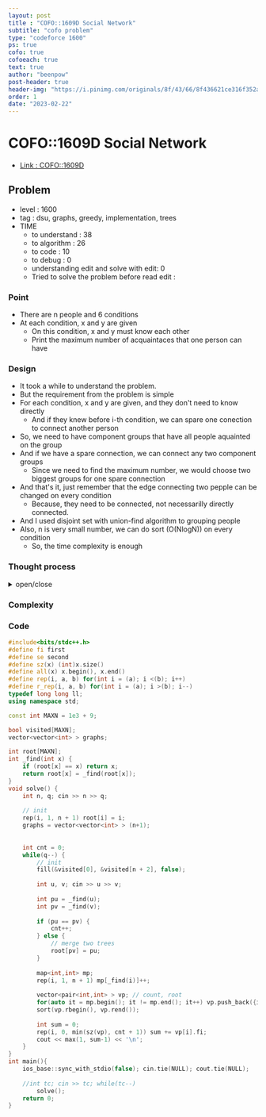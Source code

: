 ```yaml
---
layout: post
title : "COFO::1609D Social Network"
subtitle: "cofo problem"
type: "codeforce 1600"
ps: true
cofo: true
cofoeach: true
text: true
author: "beenpow"
post-header: true
header-img: "https://i.pinimg.com/originals/8f/43/66/8f436621ce316f352aadf809d64886c6.jpg"
order: 1
date: "2023-02-22"
---
```

# COFO::1609D Social Network
- [Link : COFO::1609D](https://codeforces.com/contest/1609/problem/D)


## Problem 

- level : 1600
- tag : dsu, graphs, greedy, implementation, trees
- TIME
  - to understand    : 38
  - to algorithm     : 26
  - to code          : 10
  - to debug         : 0
  - understanding edit and solve with edit:  0
  - Tried to solve the problem before read edit : 

### Point
- There are n people and 6 conditions
- At each condition, x and y are given
  - On this condition, x and y must know each other
  - Print the maximum number of acquaintaces that one person can have

### Design
- It took a while to understand the problem.
- But the requirement from the problem is simple
- For each condition, x and y are given, and they don't need to know directly
  - And if they knew before i-th condition, we can spare one conection to connect another person
- So, we need to have component groups that have all people aquainted on the group
- And if we have a spare connection, we can connect any two component groups
  - Since we need to find the maximum number, we would choose two biggest groups for one spare connection
- And that's it, just remember that the edge connecting two pepple can be changed on every condition
  - Because, they need to be connected, not necessarilly directly connected.
- And I used disjoint set with union-find algorithm to grouping people
- Also, n is very small number, we can do sort (O(NlogN)) on every condition
  - So, the time complexity is enough

### Thought process

<details>
<summary> open/close </summary>

<!-- above empty line should exist -->

<pre>
. 문제 이해하는데 38분 걸림.
. 쿼리 d 개를 진행하는데,
  . 현재 i 번째 쿼리라고 하자.
  . 현재까지 오면서, 이미 서로 circle 형태이던 지인의 지인 형태이던 알고 있던 상태면, 굳이 얘네 둘을 서로 알게해줄 필요가 없음 cnt++
  . 그리고 이제 해당 쿼리에서 가지고 있는 cnt 갯수로, 가장 갯수가 많은 components 그룹을 이어주면 된다~
     . 즉, 가장 갯수가 많은 components 그룹의 갯수가 cnt-1 이하인 경우, 모든 그룹을 이을 수 있게되고
    . 이 경우, 각 그룹에 포함된 인원수의 총합 -1이 해당 쿼리의 답
   . 하지만, components 그룹의 갯수가 cnt-1 초과인 경우, 즉 모든 그룹을 연결하지 못하는 경우, 그룹에 포함된 인원수가 많은 순서대로 합을 구해줘야한다.


* 알고리즘 - pseudo
. n개의 정점을 만들어둔다.
. i 번째 쿼리로 들어온 {x, y} 가 서로 지인 관계인지 확인한다.
  . 이미 지인관계인 경우 cnt++
  . 지인 관계가 아닌 경우 둘을 연결해준다.
    . x 가 포함된 그룹과 y 가 포함된 그룹을 merge 시켜서, 해당 그룹의 인원수를 업데이트 해준다.
. 그룹을 인원수대로 정렬한다.
. cnt+1 개의 그룹에 포함된 인원수의 총합을 구한다.
. 해당 총합 -1 을 출력한다.

* 알고리즘
. 그룹관리는 union-find 로 하면 되는데,
. 서로 지인관계인지 파악할때는? 매번 dfs 해야함?
  . 매번 dfs 해도 되긴함,, 그래도 O(N^2)이라 충분


* 자료구조
. disjoint set 이니까, union-find 로 풀면 될듯
  . 최상위 부모(해당 그룹의 보스) 만 자기 자신의 노드번호를 가지고
  . 나머지 밑에 애들은 부모의 노드번호를 가지게 한다.
. 각 부모노드에 포함된 자식의 인원수를 매번 어떻게 정렬한담?
  . 2 <= n <= 10^3. 1 <= d <= n-1
  . O(d * NlogN) 해도 충분하긴하네 복잡도는
  . 즉, 매번 그냥 정렬해준다.


* 정리
. 정리하면, 지인관계 파악은 dfs 로 진행하고,
. 각 컴포넌트 그룹의 인원수 파악을 위해서 union-find 사용

</pre>



</details>

### Complexity

### Code

```cpp
#include<bits/stdc++.h>
#define fi first
#define se second
#define sz(x) (int)x.size()
#define all(x) x.begin(), x.end()
#define rep(i, a, b) for(int i = (a); i <(b); i++)
#define r_rep(i, a, b) for(int i = (a); i >(b); i--)
typedef long long ll;
using namespace std;

const int MAXN = 1e3 + 9;

bool visited[MAXN];
vector<vector<int> > graphs;

int root[MAXN];
int _find(int x) {
    if (root[x] == x) return x;
    return root[x] = _find(root[x]);
}
void solve() {
    int n, q; cin >> n >> q;
    
    // init
    rep(i, 1, n + 1) root[i] = i;
    graphs = vector<vector<int> > (n+1);
    
    
    int cnt = 0;
    while(q--) {
        // init
        fill(&visited[0], &visited[n + 2], false);
        
        int u, v; cin >> u >> v;
        
        int pu = _find(u);
        int pv = _find(v);
        
        if (pu == pv) {
            cnt++;
        } else {
            // merge two trees
            root[pv] = pu;
        }
        
        map<int,int> mp;
        rep(i, 1, n + 1) mp[_find(i)]++;
        
        vector<pair<int,int> > vp; // count, root
        for(auto it = mp.begin(); it != mp.end(); it++) vp.push_back({it->second, it->first});
        sort(vp.rbegin(), vp.rend());
        
        int sum = 0;
        rep(i, 0, min(sz(vp), cnt + 1)) sum += vp[i].fi;
        cout << max(1, sum-1) << '\n';
    }
}
int main(){
    ios_base::sync_with_stdio(false); cin.tie(NULL); cout.tie(NULL);
    
    //int tc; cin >> tc; while(tc--)
        solve();
    return 0;
}
```
